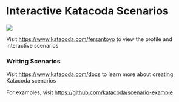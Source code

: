 # Interactive Katacoda Scenarios

[![](http://shields.katacoda.com/katacoda/fersantoyo/count.svg)](https://www.katacoda.com/fersantoyo "Get your profile on Katacoda.com")

Visit https://www.katacoda.com/fersantoyo to view the profile and interactive scenarios

### Writing Scenarios
Visit https://www.katacoda.com/docs to learn more about creating Katacoda scenarios

For examples, visit https://github.com/katacoda/scenario-example

